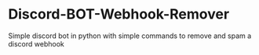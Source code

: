 # Discord-BOT-Webhook-Remover
 Simple discord bot in python with simple commands to remove and spam a discord webhook
